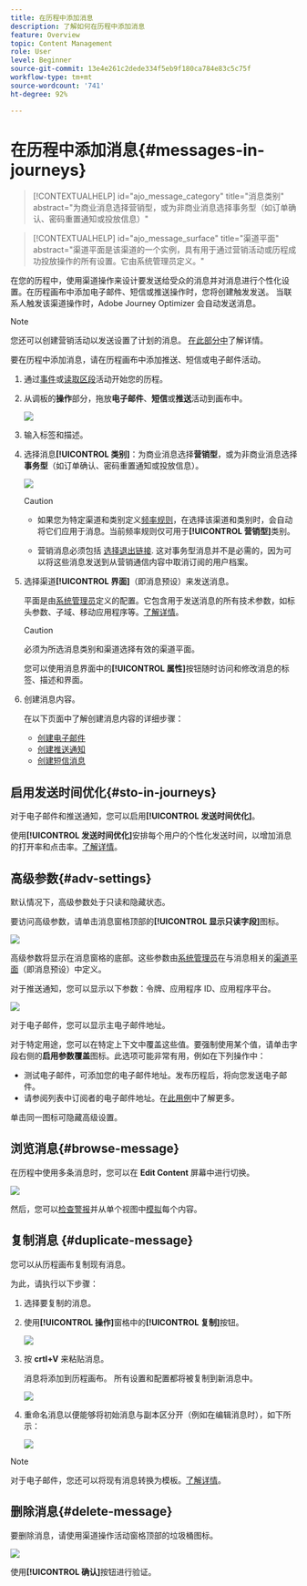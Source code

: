 ```yaml
---
title: 在历程中添加消息
description: 了解如何在历程中添加消息
feature: Overview
topic: Content Management
role: User
level: Beginner
source-git-commit: 13e4e261c2dede334f5eb9f180ca784e83c5c75f
workflow-type: tm+mt
source-wordcount: '741'
ht-degree: 92%

---
```



# 在历程中添加消息{#messages-in-journeys}

>[!CONTEXTUALHELP]
>id="ajo_message_category"
>title="消息类别"
>abstract="为商业消息选择营销型，或为非商业消息选择事务型（如订单确认、密码重置通知或投放信息）"

>[!CONTEXTUALHELP]
>id="ajo_message_surface"
>title="渠道平面"
>abstract="渠道平面是该渠道的一个实例，具有用于通过营销活动或历程成功投放操作的所有设置。它由系统管理员定义。"

在您的历程中，使用渠道操作来设计要发送给受众的消息并对消息进行个性化设置。在历程画布中添加电子邮件、短信或推送操作时，您将创建触发发送。 当联系人触发该渠道操作时，Adobe Journey Optimizer 会自动发送消息。


>[!NOTE]
>您还可以创建营销活动以发送设置了计划的消息。 [在此部分中](../campaigns/get-started-with-campaigns.md)了解详情。


要在历程中添加消息，请在历程画布中添加推送、短信或电子邮件活动。

1. 通过[事件](../building-journeys/general-events.md)或[读取区段](../building-journeys/read-segment.md)活动开始您的历程。

1. 从调板的&#x200B;**操作**&#x200B;部分，拖放&#x200B;**电子邮件**、**短信**&#x200B;或&#x200B;**推送**&#x200B;活动到画布中。

   ![](assets/add-a-message.png)

1. 输入标签和描述。

1. 选择消息&#x200B;**[!UICONTROL 类别]**：为商业消息选择&#x200B;**营销型**，或为非商业消息选择&#x200B;**事务型**（如订单确认、密码重置通知或投放信息）。

   ![](assets/inline-message-category.png)

   >[!CAUTION]
   >
   >* 如果您为特定渠道和类别定义[频率规则](../configuration/frequency-rules.md)，在选择该渠道和类别时，会自动将它们应用于消息。当前频率规则仅可用于&#x200B;**[!UICONTROL 营销型]**&#x200B;类别。
   >
   >* 营销消息必须包括 [选择退出链接](../messages/consent.md#opt-out-management). 这对事务型消息并不是必需的，因为可以将这些消息发送到从营销通信内容中取消订阅的用户档案。


1. 选择渠道&#x200B;**[!UICONTROL 界面]**（即消息预设）来发送消息。

   平面是由[系统管理员](../start/path/administrator.md)定义的配置。它包含用于发送消息的所有技术参数，如标头参数、子域、移动应用程序等。[了解详情](../configuration/channel-surfaces.md)。

   >[!CAUTION]
   >
   >必须为所选消息类别和渠道选择有效的渠道平面。

   您可以使用消息界面中的&#x200B;**[!UICONTROL 属性]**&#x200B;按钮随时访问和修改消息的标签、描述和界面。

1. 创建消息内容。

   在以下页面中了解创建消息内容的详细步骤：

   * [创建电子邮件](create-email.md)
   * [创建推送通知](create-push.md)
   * [创建短信消息](create-sms.md)

## 启用发送时间优化{#sto-in-journeys}

对于电子邮件和推送通知，您可以启用&#x200B;**[!UICONTROL 发送时间优化]**。

使用&#x200B;**[!UICONTROL 发送时间优化]**&#x200B;安排每个用户的个性化发送时间，以增加消息的打开率和点击率。[了解详情](../messages/send-time-optimization.md)。

## 高级参数{#adv-settings}

默认情况下，高级参数处于只读和隐藏状态。

要访问高级参数，请单击消息窗格顶部的&#x200B;**[!UICONTROL 显示只读字段]**&#x200B;图标。

![](assets/show-read-only.png)

高级参数将显示在消息窗格的底部。这些参数由[系统管理员](../start/path/administrator.md)在与消息相关的[渠道平面](../configuration/channel-surfaces.md)（即消息预设）中定义。

对于推送通知，您可以显示以下参数：令牌、应用程序 ID、应用程序平台。

![](assets/push-adv-parameters.png)

对于电子邮件，您可以显示主电子邮件地址。

对于特定用途，您可以在特定上下文中覆盖这些值。要强制使用某个值，请单击字段右侧的&#x200B;**启用参数覆盖**&#x200B;图标。此选项可能非常有用，例如在下列操作中：

* 测试电子邮件，可添加您的电子邮件地址。发布历程后，将向您发送电子邮件。
* 请参阅列表中订阅者的电子邮件地址。在[此用例](../building-journeys/message-to-subscribers-uc.md)中了解更多。

单击同一图标可隐藏高级设置。

## 浏览消息{#browse-message}

在历程中使用多条消息时，您可以在 **Edit Content** 屏幕中进行切换。

![](assets/inline-messages-multi-content.png)

然后，您可以[检查警报](alerts.md)并从单个视图中[模拟](../design/preview.md)每个内容。

## 复制消息 {#duplicate-message}

您可以从历程画布复制现有消息。

为此，请执行以下步骤：

1. 选择要复制的消息。

1. 使用&#x200B;**[!UICONTROL 操作]**&#x200B;窗格中的&#x200B;**[!UICONTROL 复制]**&#x200B;按钮。

   ![](assets/message-duplicate.png)

1. 按 **crtl+V** 来粘贴消息。

   消息将添加到历程画布。 所有设置和配置都将被复制到新消息中。

   ![](assets/message-duplicated.png)

1. 重命名消息以便能够将初始消息与副本区分开（例如在编辑消息时），如下所示：

   ![](assets/multi-message.png)


>[!NOTE]
>
>对于电子邮件，您还可以将现有消息转换为模板。[了解详情](../design/email-templates.md)。

## 删除消息{#delete-message}

要删除消息，请使用渠道操作活动窗格顶部的垃圾桶图标。

![](assets/delete-message.png)

使用&#x200B;**[!UICONTROL 确认]**&#x200B;按钮进行验证。
